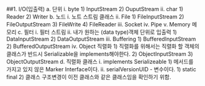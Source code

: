 ##1. I/O(입출력)
	a. 단위
		i. byte
			1) InputStream
			2) OuputStream
		ii. char
			1) Reader
			2) Writer
	b. 노드
		i. 노트 스트림 클래스
		ii. File
			1) FileInputStream
			2) FileOutputStream
			3) FileWrite
			4) FileReader
		iii. Socket
		iv. Pipe
		v. Memory 메모리
	c. 필터
		i. 필터 스트림
		ii. 내가 원하는 (data type)객체 단위로 입출력
			1) DataInputStream
			2) DataOutputStream
		iii. Buffering
			1) BufferedInputStream
			2) BufferedOutputStream
		iv. Object 직렬화
			1) 직렬화를 위해서는 직렬화 할 객체의 클래스가 반드시 Serializable을 implements해야한다.
			2) ObjectInputStream
			3) ObjectOutputStream
	d. 직렬화 클래스
		i. implements Serializeable
			1) 메서드를 가지고 있지 않은 Marker Interface이다.
		ii. serialVersionUID - 변수이다.
			1) static final
			2) 클래스 구조변경이 이전 클래스와 같은 클래스임을 확인하기 위함.
